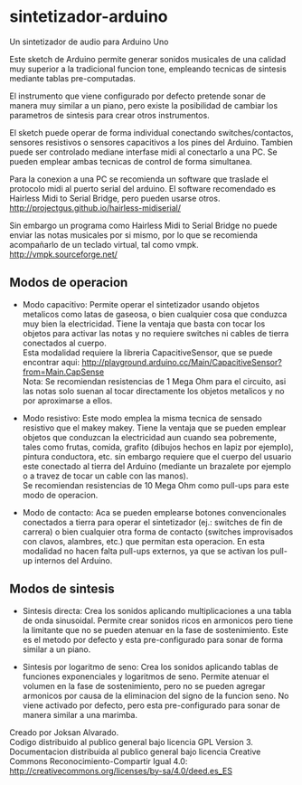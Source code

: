 # sintetizador-arduino
Un sintetizador de audio para Arduino Uno

Este sketch de Arduino permite generar sonidos musicales de una calidad muy superior a la tradicional funcion tone, empleando tecnicas de sintesis mediante tablas pre-computadas.

El instrumento que viene configurado por defecto pretende sonar de manera muy similar a un piano, pero existe la posibilidad de cambiar los parametros de sintesis para crear otros instrumentos.

El sketch puede operar de forma individual conectando switches/contactos, sensores resistivos o sensores capacitivos a los pines del Arduino. Tambien puede ser controlado mediane interfase midi al conectarlo a una PC. Se pueden emplear ambas tecnicas de control de forma simultanea.

Para la conexion a una PC se recomienda un software que traslade el protocolo midi al puerto serial del arduino. El software recomendado es Hairless Midi to Serial Bridge, pero pueden usarse otros.
http://projectgus.github.io/hairless-midiserial/

Sin embargo un programa como Hairless Midi to Serial Bridge no puede enviar las notas musicales por si mismo, por lo que se recomienda acompañarlo de un teclado virtual, tal como vmpk.
http://vmpk.sourceforge.net/

Modos de operacion
------------------
- Modo capacitivo:
Permite operar el sintetizador usando objetos metalicos como latas de gaseosa, o bien cualquier cosa que conduzca muy bien la electricidad. Tiene la ventaja que basta con tocar los objetos para activar las notas y no requiere switches ni cables de tierra conectados al cuerpo.  
Esta modalidad requiere la libreria CapacitiveSensor, que se puede encontrar aqui: http://playground.arduino.cc/Main/CapacitiveSensor?from=Main.CapSense  
Nota: Se recomiendan resistencias de 1 Mega Ohm para el circuito, asi las notas solo suenan al tocar directamente los objetos metalicos y no por aproximarse a ellos.  

- Modo resistivo:
Este modo emplea la misma tecnica de sensado resistivo que el makey makey. Tiene la ventaja que se pueden emplear objetos que conduzcan la electricidad aun cuando sea pobremente, tales como frutas, comida, grafito (dibujos hechos en lapiz por ejemplo), pintura conductora, etc. sin embargo requiere que el cuerpo del usuario este conectado al tierra del Arduino (mediante un brazalete por ejemplo o a travez de tocar un cable con las manos).  
Se recomiendan resistencias de 10 Mega Ohm como pull-ups para este modo de operacion.  

- Modo de contacto:
Aca se pueden emplearse botones convencionales conectados a tierra para operar el sintetizador (ej.: switches de fin de carrera) o bien cualquier otra forma de contacto (switches improvisados con clavos, alambres, etc.) que permitan esta operacion. En esta modalidad no hacen falta pull-ups externos, ya que se activan los pull-up internos del Arduino.

Modos de sintesis
-----------------
- Sintesis directa:
Crea los sonidos aplicando multiplicaciones a una tabla de onda sinusoidal. Permite crear sonidos ricos en armonicos pero tiene la limitante que no se pueden atenuar en la fase de sostenimiento. Este es el metodo por defecto y esta pre-configurado para sonar de forma similar a un piano.

- Sintesis por logaritmo de seno:
Crea los sonidos aplicando tablas de funciones exponenciales y logaritmos de seno. Permite atenuar el volumen en la fase de sostenimiento, pero no se pueden agregar armonicos por causa de la eliminacion del signo de la funcion seno. No viene activado por defecto, pero esta pre-configurado para sonar de manera similar a una marimba.

Creado por Joksan Alvarado.  
Codigo distribuido al publico general bajo licencia GPL Version 3.  
Documentacion distribuida al publico general bajo licencia Creative Commons Reconocimiento-Compartir Igual 4.0: http://creativecommons.org/licenses/by-sa/4.0/deed.es_ES
